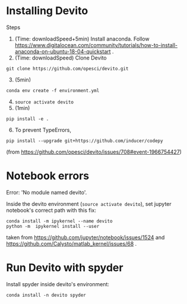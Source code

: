 ```
```
# Installing Devito

Steps
1. (Time: downloadSpeed+5min) Install anaconda. Follow https://www.digitalocean.com/community/tutorials/how-to-install-anaconda-on-ubuntu-18-04-quickstart .
2. (Time: downloadSpeed) Clone Devito 
```
git clone https://github.com/opesci/devito.git
```
3. (5min)
```
conda env create -f environment.yml
```
4. `source activate devito`
5. (1min)
```
pip install -e .
```
6. To prevent TypeErrors, 
```
pip install --upgrade git+https://github.com/inducer/codepy
```
(from https://github.com/opesci/devito/issues/708#event-1966754427)

# Notebook errors

Error: 'No module named devito'.

Inside the devito environment (`source activate devito`), set jupyter notebook's correct path with this fix:
```
conda install -m ipykernel --name devito
python -m  ipykernel install --user
```
taken from https://github.com/jupyter/notebook/issues/1524 and https://github.com/Calysto/matlab_kernel/issues/68 .

# Run Devito with spyder

Install spyder inside devito's environment:
```
conda install -n devito spyder
```


